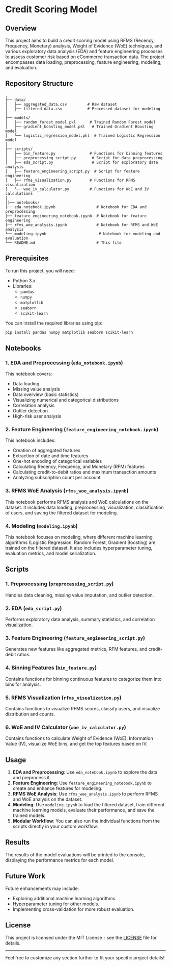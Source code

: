 # Credit Scoring Model

## Overview

This project aims to build a credit scoring model using RFMS (Recency, Frequency, Monetary) analysis, Weight of Evidence (WoE) techniques, and various exploratory data analysis (EDA) and feature engineering processes to assess customer risk based on eCommerce transaction data. The project encompasses data loading, preprocessing, feature engineering, modeling, and evaluation.

## Repository Structure

```plaintext
.
├── data/
│   ├── aggregated_data.csv         # Raw dataset
│   ├── filtered_data.csv           # Processed dataset for modeling
│
├── models/
│   ├── random_forest_model.pkl      # Trained Random Forest model
│   ├── gradient_boosting_model.pkl   # Trained Gradient Boosting model
│   └── logistic_regression_model.pkl  # Trained Logistic Regression model
│
├── scripts/
│   ├── bin_feature.py               # Functions for binning features
│   ├── preprocessing_script.py       # Script for data preprocessing
│   ├── eda_script.py                 # Script for exploratory data analysis
│   ├── feature_engineering_script.py  # Script for feature engineering
│   ├── rfms_visualization.py        # Functions for RFMS visualization
│   └── woe_iv_calculator.py         # Functions for WoE and IV calculations
|
│├── notebooks/
├── eda_notebook.ipynb                  # Notebook for EDA and preprocessing
├── feature_engineering_notebook.ipynb  # Notebook for feature engineering
├── rfms_woe_analysis.ipynb             # Notebook for RFMS and WoE analysis
└── modeling.ipynb                       # Notebook for modeling and evaluation
└── README.md                           # This file
```

## Prerequisites

To run this project, you will need:

- Python 3.x
- Libraries:
  - `pandas`
  - `numpy`
  - `matplotlib`
  - `seaborn`
  - `scikit-learn`

You can install the required libraries using pip:

```bash
pip install pandas numpy matplotlib seaborn scikit-learn
```

## Notebooks

### 1. EDA and Preprocessing (`eda_notebook.ipynb`)

This notebook covers:

- Data loading
- Missing value analysis
- Data overview (basic statistics)
- Visualizing numerical and categorical distributions
- Correlation analysis
- Outlier detection
- High-risk user analysis

### 2. Feature Engineering (`feature_engineering_notebook.ipynb`)

This notebook includes:

- Creation of aggregated features
- Extraction of date and time features
- One-hot encoding of categorical variables
- Calculating Recency, Frequency, and Monetary (RFM) features
- Calculating credit-to-debit ratios and maximum transaction amounts
- Analyzing subscription count per account

### 3. RFMS WoE Analysis (`rfms_woe_analysis.ipynb`)

This notebook performs RFMS analysis and WoE calculations on the dataset. It includes data loading, preprocessing, visualization, classification of users, and saving the filtered dataset for modeling.

### 4. Modeling (`modeling.ipynb`)

This notebook focuses on modeling, where different machine learning algorithms (Logistic Regression, Random Forest, Gradient Boosting) are trained on the filtered dataset. It also includes hyperparameter tuning, evaluation metrics, and model serialization.

## Scripts

### 1. Preprocessing (`preprocessing_script.py`)

Handles data cleaning, missing value imputation, and outlier detection.

### 2. EDA (`eda_script.py`)

Performs exploratory data analysis, summary statistics, and correlation visualization.

### 3. Feature Engineering (`feature_engineering_script.py`)

Generates new features like aggregated metrics, RFM features, and credit-debit ratios.

### 4. Binning Features (`bin_feature.py`)

Contains functions for binning continuous features to categorize them into bins for analysis.

### 5. RFMS Visualization (`rfms_visualization.py`)

Contains functions to visualize RFMS scores, classify users, and visualize distribution and counts.

### 6. WoE and IV Calculator (`woe_iv_calculator.py`)

Contains functions to calculate Weight of Evidence (WoE), Information Value (IV), visualize WoE bins, and get the top features based on IV.

## Usage

1. **EDA and Preprocessing**: Use `eda_notebook.ipynb` to explore the data and preprocess it.
2. **Feature Engineering**: Use `feature_engineering_notebook.ipynb` to create and enhance features for modeling.
3. **RFMS WoE Analysis**: Use `rfms_woe_analysis.ipynb` to perform RFMS and WoE analysis on the dataset.
4. **Modeling**: Use `modeling.ipynb` to load the filtered dataset, train different machine learning models, evaluate their performance, and save the trained models.
5. **Modular Workflow**: You can also run the individual functions from the scripts directly in your custom workflow.

## Results

The results of the model evaluations will be printed to the console, displaying the performance metrics for each model.

## Future Work

Future enhancements may include:

- Exploring additional machine learning algorithms.
- Hyperparameter tuning for other models.
- Implementing cross-validation for more robust evaluation.

## License

This project is licensed under the MIT License - see the [LICENSE](LICENSE) file for details.

---

Feel free to customize any section further to fit your specific project details!
